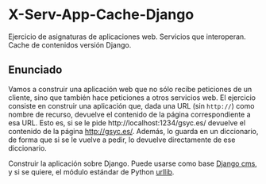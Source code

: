 # X-Serv-App-Cache-Django
Ejercicio de asignaturas de aplicaciones web. Servicios que interoperan. Cache de contenidos versión Django.

## Enunciado

Vamos a construir una aplicación web que no sólo recibe peticiones de un cliente, sino que también hace peticiones a otros servicios web. El ejercicio consiste en construir una aplicación que, dada una URL (sin `http://`) como nombre de recurso, devuelve el contenido de la página correspondiente a esa URL. Esto es, si se le pide http://localhost:1234/gsyc.es/ devuelve el contenido de la página http://gsyc.es/. Además, lo guarda en un diccionario, de forma que si se le vuelve a pedir, lo devuelve directamente de ese diccionario.

Construir la aplicación sobre Django. Puede usarse como base [Django cms](https://github.com/CursosWeb/X-Serv-15.5-Django-CMS), y si se quiere, el módulo estándar de Python [urllib](https://docs.python.org/3/library/urllib.html).
